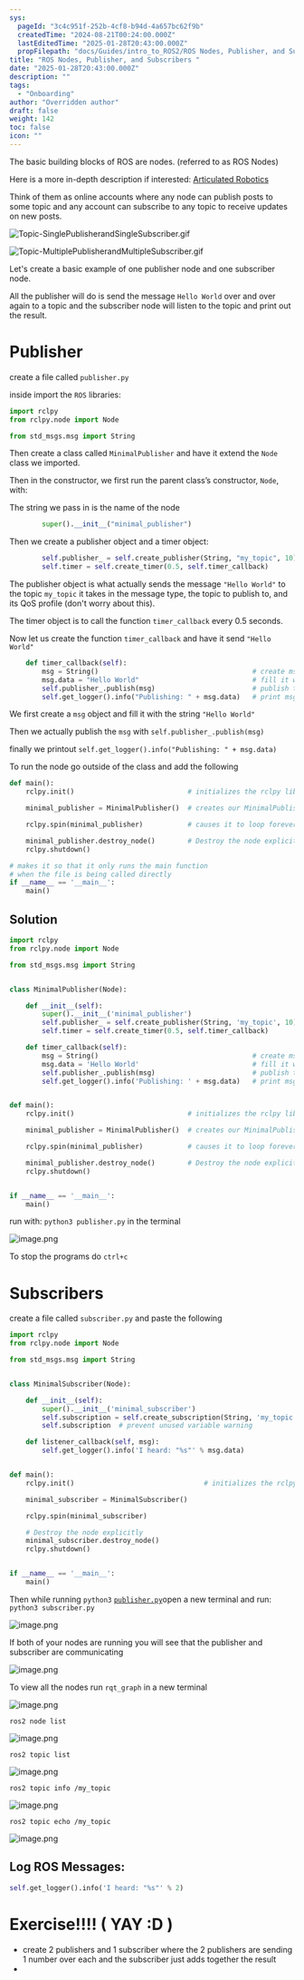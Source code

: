 ```yaml
---
sys:
  pageId: "3c4c951f-252b-4cf8-b94d-4a657bc62f9b"
  createdTime: "2024-08-21T00:24:00.000Z"
  lastEditedTime: "2025-01-28T20:43:00.000Z"
  propFilepath: "docs/Guides/intro_to_ROS2/ROS Nodes, Publisher, and Subscribers .md"
title: "ROS Nodes, Publisher, and Subscribers "
date: "2025-01-28T20:43:00.000Z"
description: ""
tags:
  - "Onboarding"
author: "Overridden author"
draft: false
weight: 142
toc: false
icon: ""
---
```


The basic building blocks of ROS are nodes. (referred to as ROS Nodes)

Here is a more in-depth description if interested: [Articulated Robotics](https://articulatedrobotics.xyz/tutorials/ready-for-ros/ros-overview#2-nodes)

Think of them as online accounts where any node can publish posts to some topic and any account can subscribe to any topic to receive updates on new posts.

![Topic-SinglePublisherandSingleSubscriber.gif](https://docs.ros.org/en/humble/_images/Topic-SinglePublisherandSingleSubscriber.gif)

![Topic-MultiplePublisherandMultipleSubscriber.gif](https://docs.ros.org/en/humble/_images/Topic-MultiplePublisherandMultipleSubscriber.gif)

Let's create a basic example of one publisher node and one subscriber node.

All the publisher will do is send the message `Hello World` over and over again to a topic and the subscriber node will listen to the topic and print out the result.

# Publisher

create a file called `publisher.py` 

inside import the `ROS` libraries:

```python
import rclpy
from rclpy.node import Node

from std_msgs.msg import String
```

Then create a class called `MinimalPublisher` and have it extend the `Node` class we imported.

Then in the constructor, we first run the parent class’s constructor, `Node`, with:

The string we pass in is the name of the node

```python
        super().__init__("minimal_publisher")
```

Then we create a publisher object and a timer object:

```python
        self.publisher_ = self.create_publisher(String, "my_topic", 10)
        self.timer = self.create_timer(0.5, self.timer_callback)
```

The publisher object is what actually sends the message `"Hello World"` to the topic `my_topic` it takes in the message type, the topic to publish to, and its QoS profile (don't worry about this).

The timer object is to call the function `timer_callback` every 0.5 seconds.

Now let us create the function `timer_callback` and have it send `"Hello World"`

```python
    def timer_callback(self):
        msg = String()                                      # create msg object
        msg.data = "Hello World"                            # fill it with data
        self.publisher_.publish(msg)                        # publish the message
        self.get_logger().info("Publishing: " + msg.data)   # print msg
```

We first create a `msg` object and fill it with the string `"Hello World"`

Then we actually publish the `msg` with `self.publisher_.publish(msg)`

finally we printout `self.get_logger().info("Publishing: " + msg.data)`

To run the node go outside of the class and add the following

```python
def main():
    rclpy.init()                            # initializes the rclpy library

    minimal_publisher = MinimalPublisher()  # creates our MinimalPublisher object

    rclpy.spin(minimal_publisher)           # causes it to loop forever

    minimal_publisher.destroy_node()        # Destroy the node explicitly
    rclpy.shutdown()

# makes it so that it only runs the main function
# when the file is being called directly
if __name__ == '__main__': 
    main()
```

## Solution

```python
import rclpy
from rclpy.node import Node

from std_msgs.msg import String


class MinimalPublisher(Node):

    def __init__(self):
        super().__init__('minimal_publisher')
        self.publisher_ = self.create_publisher(String, 'my_topic', 10)
        self.timer = self.create_timer(0.5, self.timer_callback)

    def timer_callback(self):
        msg = String()                                      # create msg object
        msg.data = 'Hello World'                            # fill it with data
        self.publisher_.publish(msg)                        # publish the message
        self.get_logger().info('Publishing: ' + msg.data)   # print msg


def main():
    rclpy.init()                            # initializes the rclpy library

    minimal_publisher = MinimalPublisher()  # creates our MinimalPublisher object

    rclpy.spin(minimal_publisher)           # causes it to loop forever

    minimal_publisher.destroy_node()        # Destroy the node explicitly
    rclpy.shutdown()


if __name__ == '__main__':
    main()
```

run with: `python3 publisher.py` in the terminal

![image.png](https://prod-files-secure.s3.us-west-2.amazonaws.com/d518164a-d88e-44d1-a4ee-3adb3bd8bce0/9214accb-ad5b-44f1-a31c-b3167c59138b/image.png?X-Amz-Algorithm=AWS4-HMAC-SHA256&X-Amz-Content-Sha256=UNSIGNED-PAYLOAD&X-Amz-Credential=ASIAZI2LB466VU4ATYGU%2F20250524%2Fus-west-2%2Fs3%2Faws4_request&X-Amz-Date=20250524T090752Z&X-Amz-Expires=3600&X-Amz-Security-Token=IQoJb3JpZ2luX2VjEEgaCXVzLXdlc3QtMiJIMEYCIQChNUffnvsqIatEj790IEqE2tpxiZp1P34JX%2BJVkJQj3wIhAKNVqskRtDb9LM2KQ2wtlehfeiZPmnGPAxxAmMuyFHxlKv8DCBEQABoMNjM3NDIzMTgzODA1IgzaYagJlTYWMWl%2B1fcq3AMTpyNsCd7JrR8X8fHyrYMlO3TCrE7%2Fffajw2JgayWQ7pvbpG%2B5%2F9KFLrGwCuAVuuqLlgPoS16eQMMDAjVY8Dk980j9h005LQkNmsw9w53XmwYejhiU8bSgpTdAWB1kd2TabjYzZgNAzL%2BsSO65LVbkwg9cf2tmFhBIcjRHkrCXvGbZ%2BwZ%2FGf0NhMjcDS1f4u7BhOZwWtzXUdcAnaxrl9kHktIF7Uy5%2B%2Bp3xBMib4DbLlcE9UC9Lx6FkN6RPGvqp1fQS%2BEMFzWuZO2yJkN6HAEgusg3vTkdt2H7CAkgD8ixnO3%2BwgvNvr7pTP1EHDt9WmrbTsB83HrJ9D2med010ksC8FChd8j0XfrCeyzuw0SJnCUFcx0YUq3WWGUzgJbBYgRO9b2I1e%2BqKKYaj%2FjUP7P0HpDu55oi8Hw5bEAbxknsOfsMkkv%2FXSUUC7Ry30WEvukdVha4IThaU3z6ZF3J%2FI%2BWr%2F7Bq%2FBFCA3kNzm0nNKomgmtHN9285AXQ3PVeKjFekUEiwB0jHqf4t3XRYb1uk7RkICAjz3oDs85Nf4v4cOp5mMZwoV9QkvpANp9jvv9kM6wHmui5w6FdXqhDjmeJCtMI3d394YdDAe%2FfV3V%2FyVqu1awSN0UO9huEqK3gjCEgcbBBjqkARyoDA4rFArM1p82fQudGHRd%2BCdnAQIq%2BA5a%2FLwTf5QiDA%2BvOS3EPOS%2B9bkbTswnGHb8Gyc7SPo8XtFqVyUmC2Gh4ZHKlofFwIw%2F%2FxSG%2FdSYzskMVqUouZAEv9E47JEk%2Bq%2BOyvRHRGbbh4TxwAkVFTyOxl6tlXg5XfxxMkT%2FL3OAurK%2FHtz0ZJ7Q%2FJ%2BM4Vcyws5gbJT5R8OsWa8ixmsfERPWrtqY&X-Amz-Signature=6dba9b12d88a0508269505426b4f486766aa7b9291dd4b812edda90bd34037bf&X-Amz-SignedHeaders=host&x-id=GetObject)

To stop the programs do `ctrl+c`

# Subscribers

create a file called `subscriber.py` and paste the following

```python
import rclpy
from rclpy.node import Node

from std_msgs.msg import String


class MinimalSubscriber(Node):

    def __init__(self):
        super().__init__('minimal_subscriber')
        self.subscription = self.create_subscription(String, 'my_topic', self.listener_callback, 10)
        self.subscription  # prevent unused variable warning

    def listener_callback(self, msg):
        self.get_logger().info('I heard: "%s"' % msg.data)


def main():
    rclpy.init()                                # initializes the rclpy library

    minimal_subscriber = MinimalSubscriber()

    rclpy.spin(minimal_subscriber)

    # Destroy the node explicitly
    minimal_subscriber.destroy_node()
    rclpy.shutdown()


if __name__ == '__main__':
    main()
```

Then while running `python3` [`publisher.py`](http://publisher.py/)open a new terminal and run: `python3 subscriber.py` 

![image.png](https://prod-files-secure.s3.us-west-2.amazonaws.com/d518164a-d88e-44d1-a4ee-3adb3bd8bce0/611fccf2-c738-4dbd-94e9-98f209092866/image.png?X-Amz-Algorithm=AWS4-HMAC-SHA256&X-Amz-Content-Sha256=UNSIGNED-PAYLOAD&X-Amz-Credential=ASIAZI2LB466VU4ATYGU%2F20250524%2Fus-west-2%2Fs3%2Faws4_request&X-Amz-Date=20250524T090752Z&X-Amz-Expires=3600&X-Amz-Security-Token=IQoJb3JpZ2luX2VjEEgaCXVzLXdlc3QtMiJIMEYCIQChNUffnvsqIatEj790IEqE2tpxiZp1P34JX%2BJVkJQj3wIhAKNVqskRtDb9LM2KQ2wtlehfeiZPmnGPAxxAmMuyFHxlKv8DCBEQABoMNjM3NDIzMTgzODA1IgzaYagJlTYWMWl%2B1fcq3AMTpyNsCd7JrR8X8fHyrYMlO3TCrE7%2Fffajw2JgayWQ7pvbpG%2B5%2F9KFLrGwCuAVuuqLlgPoS16eQMMDAjVY8Dk980j9h005LQkNmsw9w53XmwYejhiU8bSgpTdAWB1kd2TabjYzZgNAzL%2BsSO65LVbkwg9cf2tmFhBIcjRHkrCXvGbZ%2BwZ%2FGf0NhMjcDS1f4u7BhOZwWtzXUdcAnaxrl9kHktIF7Uy5%2B%2Bp3xBMib4DbLlcE9UC9Lx6FkN6RPGvqp1fQS%2BEMFzWuZO2yJkN6HAEgusg3vTkdt2H7CAkgD8ixnO3%2BwgvNvr7pTP1EHDt9WmrbTsB83HrJ9D2med010ksC8FChd8j0XfrCeyzuw0SJnCUFcx0YUq3WWGUzgJbBYgRO9b2I1e%2BqKKYaj%2FjUP7P0HpDu55oi8Hw5bEAbxknsOfsMkkv%2FXSUUC7Ry30WEvukdVha4IThaU3z6ZF3J%2FI%2BWr%2F7Bq%2FBFCA3kNzm0nNKomgmtHN9285AXQ3PVeKjFekUEiwB0jHqf4t3XRYb1uk7RkICAjz3oDs85Nf4v4cOp5mMZwoV9QkvpANp9jvv9kM6wHmui5w6FdXqhDjmeJCtMI3d394YdDAe%2FfV3V%2FyVqu1awSN0UO9huEqK3gjCEgcbBBjqkARyoDA4rFArM1p82fQudGHRd%2BCdnAQIq%2BA5a%2FLwTf5QiDA%2BvOS3EPOS%2B9bkbTswnGHb8Gyc7SPo8XtFqVyUmC2Gh4ZHKlofFwIw%2F%2FxSG%2FdSYzskMVqUouZAEv9E47JEk%2Bq%2BOyvRHRGbbh4TxwAkVFTyOxl6tlXg5XfxxMkT%2FL3OAurK%2FHtz0ZJ7Q%2FJ%2BM4Vcyws5gbJT5R8OsWa8ixmsfERPWrtqY&X-Amz-Signature=83dad899e607d89624dbf42160b568809a7e632474903debae6d414915882ea3&X-Amz-SignedHeaders=host&x-id=GetObject)

If both of your nodes are running you will see that the publisher and subscriber are communicating

![image.png](https://prod-files-secure.s3.us-west-2.amazonaws.com/d518164a-d88e-44d1-a4ee-3adb3bd8bce0/eea428b5-1cf0-43bb-a30b-81cbaf6c5c78/image.png?X-Amz-Algorithm=AWS4-HMAC-SHA256&X-Amz-Content-Sha256=UNSIGNED-PAYLOAD&X-Amz-Credential=ASIAZI2LB466VU4ATYGU%2F20250524%2Fus-west-2%2Fs3%2Faws4_request&X-Amz-Date=20250524T090752Z&X-Amz-Expires=3600&X-Amz-Security-Token=IQoJb3JpZ2luX2VjEEgaCXVzLXdlc3QtMiJIMEYCIQChNUffnvsqIatEj790IEqE2tpxiZp1P34JX%2BJVkJQj3wIhAKNVqskRtDb9LM2KQ2wtlehfeiZPmnGPAxxAmMuyFHxlKv8DCBEQABoMNjM3NDIzMTgzODA1IgzaYagJlTYWMWl%2B1fcq3AMTpyNsCd7JrR8X8fHyrYMlO3TCrE7%2Fffajw2JgayWQ7pvbpG%2B5%2F9KFLrGwCuAVuuqLlgPoS16eQMMDAjVY8Dk980j9h005LQkNmsw9w53XmwYejhiU8bSgpTdAWB1kd2TabjYzZgNAzL%2BsSO65LVbkwg9cf2tmFhBIcjRHkrCXvGbZ%2BwZ%2FGf0NhMjcDS1f4u7BhOZwWtzXUdcAnaxrl9kHktIF7Uy5%2B%2Bp3xBMib4DbLlcE9UC9Lx6FkN6RPGvqp1fQS%2BEMFzWuZO2yJkN6HAEgusg3vTkdt2H7CAkgD8ixnO3%2BwgvNvr7pTP1EHDt9WmrbTsB83HrJ9D2med010ksC8FChd8j0XfrCeyzuw0SJnCUFcx0YUq3WWGUzgJbBYgRO9b2I1e%2BqKKYaj%2FjUP7P0HpDu55oi8Hw5bEAbxknsOfsMkkv%2FXSUUC7Ry30WEvukdVha4IThaU3z6ZF3J%2FI%2BWr%2F7Bq%2FBFCA3kNzm0nNKomgmtHN9285AXQ3PVeKjFekUEiwB0jHqf4t3XRYb1uk7RkICAjz3oDs85Nf4v4cOp5mMZwoV9QkvpANp9jvv9kM6wHmui5w6FdXqhDjmeJCtMI3d394YdDAe%2FfV3V%2FyVqu1awSN0UO9huEqK3gjCEgcbBBjqkARyoDA4rFArM1p82fQudGHRd%2BCdnAQIq%2BA5a%2FLwTf5QiDA%2BvOS3EPOS%2B9bkbTswnGHb8Gyc7SPo8XtFqVyUmC2Gh4ZHKlofFwIw%2F%2FxSG%2FdSYzskMVqUouZAEv9E47JEk%2Bq%2BOyvRHRGbbh4TxwAkVFTyOxl6tlXg5XfxxMkT%2FL3OAurK%2FHtz0ZJ7Q%2FJ%2BM4Vcyws5gbJT5R8OsWa8ixmsfERPWrtqY&X-Amz-Signature=a0d69a6ed378beed93c5e4d3e7dd7bc2146c2c5a46125e0260b23672d3a12982&X-Amz-SignedHeaders=host&x-id=GetObject)

To view all the nodes run `rqt_graph` in a new terminal

![image.png](https://prod-files-secure.s3.us-west-2.amazonaws.com/d518164a-d88e-44d1-a4ee-3adb3bd8bce0/1d98e964-4318-4d62-b5c4-8c8f78368598/image.png?X-Amz-Algorithm=AWS4-HMAC-SHA256&X-Amz-Content-Sha256=UNSIGNED-PAYLOAD&X-Amz-Credential=ASIAZI2LB466VU4ATYGU%2F20250524%2Fus-west-2%2Fs3%2Faws4_request&X-Amz-Date=20250524T090752Z&X-Amz-Expires=3600&X-Amz-Security-Token=IQoJb3JpZ2luX2VjEEgaCXVzLXdlc3QtMiJIMEYCIQChNUffnvsqIatEj790IEqE2tpxiZp1P34JX%2BJVkJQj3wIhAKNVqskRtDb9LM2KQ2wtlehfeiZPmnGPAxxAmMuyFHxlKv8DCBEQABoMNjM3NDIzMTgzODA1IgzaYagJlTYWMWl%2B1fcq3AMTpyNsCd7JrR8X8fHyrYMlO3TCrE7%2Fffajw2JgayWQ7pvbpG%2B5%2F9KFLrGwCuAVuuqLlgPoS16eQMMDAjVY8Dk980j9h005LQkNmsw9w53XmwYejhiU8bSgpTdAWB1kd2TabjYzZgNAzL%2BsSO65LVbkwg9cf2tmFhBIcjRHkrCXvGbZ%2BwZ%2FGf0NhMjcDS1f4u7BhOZwWtzXUdcAnaxrl9kHktIF7Uy5%2B%2Bp3xBMib4DbLlcE9UC9Lx6FkN6RPGvqp1fQS%2BEMFzWuZO2yJkN6HAEgusg3vTkdt2H7CAkgD8ixnO3%2BwgvNvr7pTP1EHDt9WmrbTsB83HrJ9D2med010ksC8FChd8j0XfrCeyzuw0SJnCUFcx0YUq3WWGUzgJbBYgRO9b2I1e%2BqKKYaj%2FjUP7P0HpDu55oi8Hw5bEAbxknsOfsMkkv%2FXSUUC7Ry30WEvukdVha4IThaU3z6ZF3J%2FI%2BWr%2F7Bq%2FBFCA3kNzm0nNKomgmtHN9285AXQ3PVeKjFekUEiwB0jHqf4t3XRYb1uk7RkICAjz3oDs85Nf4v4cOp5mMZwoV9QkvpANp9jvv9kM6wHmui5w6FdXqhDjmeJCtMI3d394YdDAe%2FfV3V%2FyVqu1awSN0UO9huEqK3gjCEgcbBBjqkARyoDA4rFArM1p82fQudGHRd%2BCdnAQIq%2BA5a%2FLwTf5QiDA%2BvOS3EPOS%2B9bkbTswnGHb8Gyc7SPo8XtFqVyUmC2Gh4ZHKlofFwIw%2F%2FxSG%2FdSYzskMVqUouZAEv9E47JEk%2Bq%2BOyvRHRGbbh4TxwAkVFTyOxl6tlXg5XfxxMkT%2FL3OAurK%2FHtz0ZJ7Q%2FJ%2BM4Vcyws5gbJT5R8OsWa8ixmsfERPWrtqY&X-Amz-Signature=cf80df435491aac2762912664f4d73b92c6be0c4accfdee05a682e6e050f7424&X-Amz-SignedHeaders=host&x-id=GetObject)

`ros2 node list`

![image.png](https://prod-files-secure.s3.us-west-2.amazonaws.com/d518164a-d88e-44d1-a4ee-3adb3bd8bce0/680ac8cf-e6d9-4164-9ece-5b9a6fccffee/image.png?X-Amz-Algorithm=AWS4-HMAC-SHA256&X-Amz-Content-Sha256=UNSIGNED-PAYLOAD&X-Amz-Credential=ASIAZI2LB466VU4ATYGU%2F20250524%2Fus-west-2%2Fs3%2Faws4_request&X-Amz-Date=20250524T090752Z&X-Amz-Expires=3600&X-Amz-Security-Token=IQoJb3JpZ2luX2VjEEgaCXVzLXdlc3QtMiJIMEYCIQChNUffnvsqIatEj790IEqE2tpxiZp1P34JX%2BJVkJQj3wIhAKNVqskRtDb9LM2KQ2wtlehfeiZPmnGPAxxAmMuyFHxlKv8DCBEQABoMNjM3NDIzMTgzODA1IgzaYagJlTYWMWl%2B1fcq3AMTpyNsCd7JrR8X8fHyrYMlO3TCrE7%2Fffajw2JgayWQ7pvbpG%2B5%2F9KFLrGwCuAVuuqLlgPoS16eQMMDAjVY8Dk980j9h005LQkNmsw9w53XmwYejhiU8bSgpTdAWB1kd2TabjYzZgNAzL%2BsSO65LVbkwg9cf2tmFhBIcjRHkrCXvGbZ%2BwZ%2FGf0NhMjcDS1f4u7BhOZwWtzXUdcAnaxrl9kHktIF7Uy5%2B%2Bp3xBMib4DbLlcE9UC9Lx6FkN6RPGvqp1fQS%2BEMFzWuZO2yJkN6HAEgusg3vTkdt2H7CAkgD8ixnO3%2BwgvNvr7pTP1EHDt9WmrbTsB83HrJ9D2med010ksC8FChd8j0XfrCeyzuw0SJnCUFcx0YUq3WWGUzgJbBYgRO9b2I1e%2BqKKYaj%2FjUP7P0HpDu55oi8Hw5bEAbxknsOfsMkkv%2FXSUUC7Ry30WEvukdVha4IThaU3z6ZF3J%2FI%2BWr%2F7Bq%2FBFCA3kNzm0nNKomgmtHN9285AXQ3PVeKjFekUEiwB0jHqf4t3XRYb1uk7RkICAjz3oDs85Nf4v4cOp5mMZwoV9QkvpANp9jvv9kM6wHmui5w6FdXqhDjmeJCtMI3d394YdDAe%2FfV3V%2FyVqu1awSN0UO9huEqK3gjCEgcbBBjqkARyoDA4rFArM1p82fQudGHRd%2BCdnAQIq%2BA5a%2FLwTf5QiDA%2BvOS3EPOS%2B9bkbTswnGHb8Gyc7SPo8XtFqVyUmC2Gh4ZHKlofFwIw%2F%2FxSG%2FdSYzskMVqUouZAEv9E47JEk%2Bq%2BOyvRHRGbbh4TxwAkVFTyOxl6tlXg5XfxxMkT%2FL3OAurK%2FHtz0ZJ7Q%2FJ%2BM4Vcyws5gbJT5R8OsWa8ixmsfERPWrtqY&X-Amz-Signature=b6e157f958bee9bf1681a42ec00fcbba24393a65937558311b0cdca51325e786&X-Amz-SignedHeaders=host&x-id=GetObject)

`ros2 topic list`

![image.png](https://prod-files-secure.s3.us-west-2.amazonaws.com/d518164a-d88e-44d1-a4ee-3adb3bd8bce0/eee2ebe1-27ef-4a4a-96fb-2ca54126fb29/image.png?X-Amz-Algorithm=AWS4-HMAC-SHA256&X-Amz-Content-Sha256=UNSIGNED-PAYLOAD&X-Amz-Credential=ASIAZI2LB466VU4ATYGU%2F20250524%2Fus-west-2%2Fs3%2Faws4_request&X-Amz-Date=20250524T090752Z&X-Amz-Expires=3600&X-Amz-Security-Token=IQoJb3JpZ2luX2VjEEgaCXVzLXdlc3QtMiJIMEYCIQChNUffnvsqIatEj790IEqE2tpxiZp1P34JX%2BJVkJQj3wIhAKNVqskRtDb9LM2KQ2wtlehfeiZPmnGPAxxAmMuyFHxlKv8DCBEQABoMNjM3NDIzMTgzODA1IgzaYagJlTYWMWl%2B1fcq3AMTpyNsCd7JrR8X8fHyrYMlO3TCrE7%2Fffajw2JgayWQ7pvbpG%2B5%2F9KFLrGwCuAVuuqLlgPoS16eQMMDAjVY8Dk980j9h005LQkNmsw9w53XmwYejhiU8bSgpTdAWB1kd2TabjYzZgNAzL%2BsSO65LVbkwg9cf2tmFhBIcjRHkrCXvGbZ%2BwZ%2FGf0NhMjcDS1f4u7BhOZwWtzXUdcAnaxrl9kHktIF7Uy5%2B%2Bp3xBMib4DbLlcE9UC9Lx6FkN6RPGvqp1fQS%2BEMFzWuZO2yJkN6HAEgusg3vTkdt2H7CAkgD8ixnO3%2BwgvNvr7pTP1EHDt9WmrbTsB83HrJ9D2med010ksC8FChd8j0XfrCeyzuw0SJnCUFcx0YUq3WWGUzgJbBYgRO9b2I1e%2BqKKYaj%2FjUP7P0HpDu55oi8Hw5bEAbxknsOfsMkkv%2FXSUUC7Ry30WEvukdVha4IThaU3z6ZF3J%2FI%2BWr%2F7Bq%2FBFCA3kNzm0nNKomgmtHN9285AXQ3PVeKjFekUEiwB0jHqf4t3XRYb1uk7RkICAjz3oDs85Nf4v4cOp5mMZwoV9QkvpANp9jvv9kM6wHmui5w6FdXqhDjmeJCtMI3d394YdDAe%2FfV3V%2FyVqu1awSN0UO9huEqK3gjCEgcbBBjqkARyoDA4rFArM1p82fQudGHRd%2BCdnAQIq%2BA5a%2FLwTf5QiDA%2BvOS3EPOS%2B9bkbTswnGHb8Gyc7SPo8XtFqVyUmC2Gh4ZHKlofFwIw%2F%2FxSG%2FdSYzskMVqUouZAEv9E47JEk%2Bq%2BOyvRHRGbbh4TxwAkVFTyOxl6tlXg5XfxxMkT%2FL3OAurK%2FHtz0ZJ7Q%2FJ%2BM4Vcyws5gbJT5R8OsWa8ixmsfERPWrtqY&X-Amz-Signature=29d57c00989ba321e69ea5e348f40df2e8b173d46cc024de955ef0ed16ad5d66&X-Amz-SignedHeaders=host&x-id=GetObject)

`ros2 topic info /my_topic`

![image.png](https://prod-files-secure.s3.us-west-2.amazonaws.com/d518164a-d88e-44d1-a4ee-3adb3bd8bce0/6288ef12-cb9e-406f-b9eb-65feed3a9011/image.png?X-Amz-Algorithm=AWS4-HMAC-SHA256&X-Amz-Content-Sha256=UNSIGNED-PAYLOAD&X-Amz-Credential=ASIAZI2LB466VU4ATYGU%2F20250524%2Fus-west-2%2Fs3%2Faws4_request&X-Amz-Date=20250524T090752Z&X-Amz-Expires=3600&X-Amz-Security-Token=IQoJb3JpZ2luX2VjEEgaCXVzLXdlc3QtMiJIMEYCIQChNUffnvsqIatEj790IEqE2tpxiZp1P34JX%2BJVkJQj3wIhAKNVqskRtDb9LM2KQ2wtlehfeiZPmnGPAxxAmMuyFHxlKv8DCBEQABoMNjM3NDIzMTgzODA1IgzaYagJlTYWMWl%2B1fcq3AMTpyNsCd7JrR8X8fHyrYMlO3TCrE7%2Fffajw2JgayWQ7pvbpG%2B5%2F9KFLrGwCuAVuuqLlgPoS16eQMMDAjVY8Dk980j9h005LQkNmsw9w53XmwYejhiU8bSgpTdAWB1kd2TabjYzZgNAzL%2BsSO65LVbkwg9cf2tmFhBIcjRHkrCXvGbZ%2BwZ%2FGf0NhMjcDS1f4u7BhOZwWtzXUdcAnaxrl9kHktIF7Uy5%2B%2Bp3xBMib4DbLlcE9UC9Lx6FkN6RPGvqp1fQS%2BEMFzWuZO2yJkN6HAEgusg3vTkdt2H7CAkgD8ixnO3%2BwgvNvr7pTP1EHDt9WmrbTsB83HrJ9D2med010ksC8FChd8j0XfrCeyzuw0SJnCUFcx0YUq3WWGUzgJbBYgRO9b2I1e%2BqKKYaj%2FjUP7P0HpDu55oi8Hw5bEAbxknsOfsMkkv%2FXSUUC7Ry30WEvukdVha4IThaU3z6ZF3J%2FI%2BWr%2F7Bq%2FBFCA3kNzm0nNKomgmtHN9285AXQ3PVeKjFekUEiwB0jHqf4t3XRYb1uk7RkICAjz3oDs85Nf4v4cOp5mMZwoV9QkvpANp9jvv9kM6wHmui5w6FdXqhDjmeJCtMI3d394YdDAe%2FfV3V%2FyVqu1awSN0UO9huEqK3gjCEgcbBBjqkARyoDA4rFArM1p82fQudGHRd%2BCdnAQIq%2BA5a%2FLwTf5QiDA%2BvOS3EPOS%2B9bkbTswnGHb8Gyc7SPo8XtFqVyUmC2Gh4ZHKlofFwIw%2F%2FxSG%2FdSYzskMVqUouZAEv9E47JEk%2Bq%2BOyvRHRGbbh4TxwAkVFTyOxl6tlXg5XfxxMkT%2FL3OAurK%2FHtz0ZJ7Q%2FJ%2BM4Vcyws5gbJT5R8OsWa8ixmsfERPWrtqY&X-Amz-Signature=04eefd543b3e6afbdb72aefab3f62584dedf8b0611210500063672cc2c7f99ed&X-Amz-SignedHeaders=host&x-id=GetObject)

`ros2 topic echo /my_topic`

![image.png](https://prod-files-secure.s3.us-west-2.amazonaws.com/d518164a-d88e-44d1-a4ee-3adb3bd8bce0/0a6fcb4d-422d-4a6c-a803-749ef4adf2c6/image.png?X-Amz-Algorithm=AWS4-HMAC-SHA256&X-Amz-Content-Sha256=UNSIGNED-PAYLOAD&X-Amz-Credential=ASIAZI2LB466VU4ATYGU%2F20250524%2Fus-west-2%2Fs3%2Faws4_request&X-Amz-Date=20250524T090752Z&X-Amz-Expires=3600&X-Amz-Security-Token=IQoJb3JpZ2luX2VjEEgaCXVzLXdlc3QtMiJIMEYCIQChNUffnvsqIatEj790IEqE2tpxiZp1P34JX%2BJVkJQj3wIhAKNVqskRtDb9LM2KQ2wtlehfeiZPmnGPAxxAmMuyFHxlKv8DCBEQABoMNjM3NDIzMTgzODA1IgzaYagJlTYWMWl%2B1fcq3AMTpyNsCd7JrR8X8fHyrYMlO3TCrE7%2Fffajw2JgayWQ7pvbpG%2B5%2F9KFLrGwCuAVuuqLlgPoS16eQMMDAjVY8Dk980j9h005LQkNmsw9w53XmwYejhiU8bSgpTdAWB1kd2TabjYzZgNAzL%2BsSO65LVbkwg9cf2tmFhBIcjRHkrCXvGbZ%2BwZ%2FGf0NhMjcDS1f4u7BhOZwWtzXUdcAnaxrl9kHktIF7Uy5%2B%2Bp3xBMib4DbLlcE9UC9Lx6FkN6RPGvqp1fQS%2BEMFzWuZO2yJkN6HAEgusg3vTkdt2H7CAkgD8ixnO3%2BwgvNvr7pTP1EHDt9WmrbTsB83HrJ9D2med010ksC8FChd8j0XfrCeyzuw0SJnCUFcx0YUq3WWGUzgJbBYgRO9b2I1e%2BqKKYaj%2FjUP7P0HpDu55oi8Hw5bEAbxknsOfsMkkv%2FXSUUC7Ry30WEvukdVha4IThaU3z6ZF3J%2FI%2BWr%2F7Bq%2FBFCA3kNzm0nNKomgmtHN9285AXQ3PVeKjFekUEiwB0jHqf4t3XRYb1uk7RkICAjz3oDs85Nf4v4cOp5mMZwoV9QkvpANp9jvv9kM6wHmui5w6FdXqhDjmeJCtMI3d394YdDAe%2FfV3V%2FyVqu1awSN0UO9huEqK3gjCEgcbBBjqkARyoDA4rFArM1p82fQudGHRd%2BCdnAQIq%2BA5a%2FLwTf5QiDA%2BvOS3EPOS%2B9bkbTswnGHb8Gyc7SPo8XtFqVyUmC2Gh4ZHKlofFwIw%2F%2FxSG%2FdSYzskMVqUouZAEv9E47JEk%2Bq%2BOyvRHRGbbh4TxwAkVFTyOxl6tlXg5XfxxMkT%2FL3OAurK%2FHtz0ZJ7Q%2FJ%2BM4Vcyws5gbJT5R8OsWa8ixmsfERPWrtqY&X-Amz-Signature=987c72c4bee12cd760a5670ea60e426b00574d22e09bcca56b0d25f8c7cc3b7c&X-Amz-SignedHeaders=host&x-id=GetObject)

## Log ROS Messages:

```python
self.get_logger().info('I heard: "%s"' % 2)
```

# Exercise!!!! ( YAY :D )

- create 2 publishers and 1 subscriber where the 2 publishers are sending 1 number over each and the subscriber just adds together the result
- 
